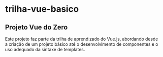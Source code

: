 # trilha-vue-basico
## Projeto Vue do Zero
Este projeto faz parte da trilha de aprendizado do Vue.js, abordando desde a criação de um projeto básico até o desenvolvimento de componentes e o uso adequado da sintaxe de templates.